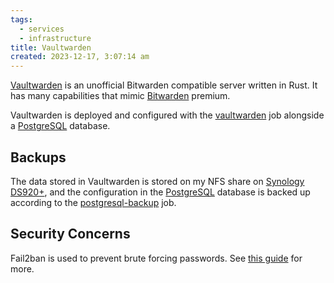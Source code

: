 ```yaml
---
tags:
  - services
  - infrastructure
title: Vaultwarden
created: 2023-12-17, 3:07:14 am
---
```


[Vaultwarden](https://github.com/dani-garcia/vaultwarden) is an unofficial Bitwarden compatible server written in Rust. It has many capabilities that mimic [Bitwarden](https://bitwarden.com/) premium.

Vaultwarden is deployed and configured with the [vaultwarden](../jobs/vaultwarden.hcl) job alongside a [PostgreSQL](PostgreSQL.md) database.

## Backups

The data stored in Vaultwarden is stored on my NFS share on [Synology DS920+](Synology%20DS920+.md), and the configuration in the [PostgreSQL](PostgreSQL.md) database is backed up according to the [postgresql-backup](../jobs/postgresql/postgresql-backup.hcl) job.

## Security Concerns

Fail2ban is used to prevent brute forcing passwords. See [this guide](https://github.com/dani-garcia/vaultwarden/wiki/Fail2Ban-Setup) for more.
